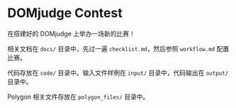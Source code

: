 # DOMjudge Contest

在搭建好的 DOMjudge 上举办一场新的比赛！

相关文档在 `docs/` 目录中，先过一遍 `checklist.md`，然后参照 `workflow.md` 配置比赛。

代码存放在 `code/` 目录中。输入文件样例在 `input/` 目录中，代码输出在 `output/` 目录中。

Polygon 相关文件存放在 `polygon_files/` 目录中。
